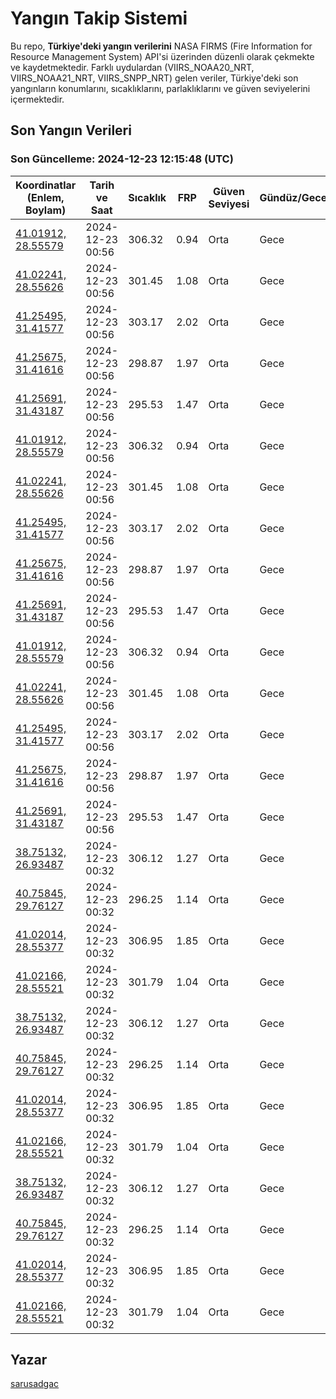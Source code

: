 # Yangın Takip Sistemi

Bu repo, **Türkiye'deki yangın verilerini** NASA FIRMS (Fire Information for Resource Management System) API'si üzerinden düzenli olarak çekmekte ve kaydetmektedir. Farklı uydulardan (VIIRS_NOAA20_NRT, VIIRS_NOAA21_NRT, VIIRS_SNPP_NRT) gelen veriler, Türkiye'deki son yangınların konumlarını, sıcaklıklarını, parlaklıklarını ve güven seviyelerini içermektedir.

## Son Yangın Verileri
### Son Güncelleme: 2024-12-23 12:15:48 (UTC)

| Koordinatlar (Enlem, Boylam) | Tarih ve Saat | Sıcaklık | FRP | Güven Seviyesi | Gündüz/Gece |
|-----------------------------|----------------|----------|-----|----------------|-------------|
| [41.01912, 28.55579](https://www.google.com/maps?q=41.01912,28.55579) | 2024-12-23 00:56 | 306.32 | 0.94 | Orta | Gece |
| [41.02241, 28.55626](https://www.google.com/maps?q=41.02241,28.55626) | 2024-12-23 00:56 | 301.45 | 1.08 | Orta | Gece |
| [41.25495, 31.41577](https://www.google.com/maps?q=41.25495,31.41577) | 2024-12-23 00:56 | 303.17 | 2.02 | Orta | Gece |
| [41.25675, 31.41616](https://www.google.com/maps?q=41.25675,31.41616) | 2024-12-23 00:56 | 298.87 | 1.97 | Orta | Gece |
| [41.25691, 31.43187](https://www.google.com/maps?q=41.25691,31.43187) | 2024-12-23 00:56 | 295.53 | 1.47 | Orta | Gece |
| [41.01912, 28.55579](https://www.google.com/maps?q=41.01912,28.55579) | 2024-12-23 00:56 | 306.32 | 0.94 | Orta | Gece |
| [41.02241, 28.55626](https://www.google.com/maps?q=41.02241,28.55626) | 2024-12-23 00:56 | 301.45 | 1.08 | Orta | Gece |
| [41.25495, 31.41577](https://www.google.com/maps?q=41.25495,31.41577) | 2024-12-23 00:56 | 303.17 | 2.02 | Orta | Gece |
| [41.25675, 31.41616](https://www.google.com/maps?q=41.25675,31.41616) | 2024-12-23 00:56 | 298.87 | 1.97 | Orta | Gece |
| [41.25691, 31.43187](https://www.google.com/maps?q=41.25691,31.43187) | 2024-12-23 00:56 | 295.53 | 1.47 | Orta | Gece |
| [41.01912, 28.55579](https://www.google.com/maps?q=41.01912,28.55579) | 2024-12-23 00:56 | 306.32 | 0.94 | Orta | Gece |
| [41.02241, 28.55626](https://www.google.com/maps?q=41.02241,28.55626) | 2024-12-23 00:56 | 301.45 | 1.08 | Orta | Gece |
| [41.25495, 31.41577](https://www.google.com/maps?q=41.25495,31.41577) | 2024-12-23 00:56 | 303.17 | 2.02 | Orta | Gece |
| [41.25675, 31.41616](https://www.google.com/maps?q=41.25675,31.41616) | 2024-12-23 00:56 | 298.87 | 1.97 | Orta | Gece |
| [41.25691, 31.43187](https://www.google.com/maps?q=41.25691,31.43187) | 2024-12-23 00:56 | 295.53 | 1.47 | Orta | Gece |
| [38.75132, 26.93487](https://www.google.com/maps?q=38.75132,26.93487) | 2024-12-23 00:32 | 306.12 | 1.27 | Orta | Gece |
| [40.75845, 29.76127](https://www.google.com/maps?q=40.75845,29.76127) | 2024-12-23 00:32 | 296.25 | 1.14 | Orta | Gece |
| [41.02014, 28.55377](https://www.google.com/maps?q=41.02014,28.55377) | 2024-12-23 00:32 | 306.95 | 1.85 | Orta | Gece |
| [41.02166, 28.55521](https://www.google.com/maps?q=41.02166,28.55521) | 2024-12-23 00:32 | 301.79 | 1.04 | Orta | Gece |
| [38.75132, 26.93487](https://www.google.com/maps?q=38.75132,26.93487) | 2024-12-23 00:32 | 306.12 | 1.27 | Orta | Gece |
| [40.75845, 29.76127](https://www.google.com/maps?q=40.75845,29.76127) | 2024-12-23 00:32 | 296.25 | 1.14 | Orta | Gece |
| [41.02014, 28.55377](https://www.google.com/maps?q=41.02014,28.55377) | 2024-12-23 00:32 | 306.95 | 1.85 | Orta | Gece |
| [41.02166, 28.55521](https://www.google.com/maps?q=41.02166,28.55521) | 2024-12-23 00:32 | 301.79 | 1.04 | Orta | Gece |
| [38.75132, 26.93487](https://www.google.com/maps?q=38.75132,26.93487) | 2024-12-23 00:32 | 306.12 | 1.27 | Orta | Gece |
| [40.75845, 29.76127](https://www.google.com/maps?q=40.75845,29.76127) | 2024-12-23 00:32 | 296.25 | 1.14 | Orta | Gece |
| [41.02014, 28.55377](https://www.google.com/maps?q=41.02014,28.55377) | 2024-12-23 00:32 | 306.95 | 1.85 | Orta | Gece |
| [41.02166, 28.55521](https://www.google.com/maps?q=41.02166,28.55521) | 2024-12-23 00:32 | 301.79 | 1.04 | Orta | Gece |

## Yazar

[sarusadgac](https://x.com/sarusadgac)

